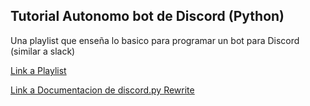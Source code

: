 ## Tutorial Autonomo bot de Discord (Python)

Una playlist que enseña lo basico para programar un bot para Discord (similar a slack)

[Link a Playlist](https://www.youtube.com/playlist?list=PLW3GfRiBCHOhfVoiDZpSz8SM_HybXRPzZ)

[Link a Documentacion de discord.py Rewrite](https://discordpy.readthedocs.io/en/latest/api.html)
